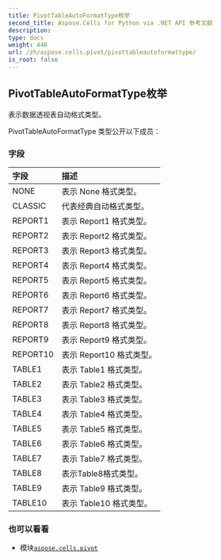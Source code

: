 ```yaml
---
title: PivotTableAutoFormatType枚举
second_title: Aspose.Cells for Python via .NET API 参考文献
description:
type: docs
weight: 440
url: /zh/aspose.cells.pivot/pivottableautoformattype/
is_root: false
---
```

## PivotTableAutoFormatType枚举
表示数据透视表自动格式类型。



PivotTableAutoFormatType 类型公开以下成员：

### 字段
|字段|描述|
| :- | :- |
| NONE |表示 None 格式类型。|
| CLASSIC |代表经典自动格式类型。|
| REPORT1 |表示 Report1 格式类型。|
| REPORT2 |表示 Report2 格式类型。|
| REPORT3 |表示 Report3 格式类型。|
| REPORT4 |表示 Report4 格式类型。|
| REPORT5 |表示 Report5 格式类型。|
| REPORT6 |表示 Report6 格式类型。|
| REPORT7 |表示 Report7 格式类型。|
| REPORT8 |表示 Report8 格式类型。|
| REPORT9 |表示 Report9 格式类型。|
| REPORT10 |表示 Report10 格式类型。|
| TABLE1 |表示 Table1 格式类型。|
| TABLE2 |表示 Table2 格式类型。|
| TABLE3 |表示 Table3 格式类型。|
| TABLE4 |表示 Table4 格式类型。|
| TABLE5 |表示 Table5 格式类型。|
| TABLE6 |表示 Table6 格式类型。|
| TABLE7 |表示 Table7 格式类型。|
| TABLE8 |表示Table8格式类型。|
| TABLE9 |表示 Table9 格式类型。|
| TABLE10 |表示 Table10 格式类型。|



### 也可以看看
* 模块[`aspose.cells.pivot`](..)
